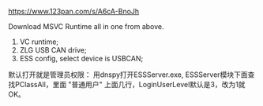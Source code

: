 https://www.123pan.com/s/A6cA-BnoJh

Download MSVC Runtime all in one from above.

1. VC runtime;
2. ZLG USB CAN drive;
3. ESS config, select device is USBCAN;

默认打开就是管理员权限：
用dnspy打开ESSServer.exe, ESSServer模块下面查找PClassAll，里面 "普通用户" 上面几行，LoginUserLevel默认是3，改为1就OK。
